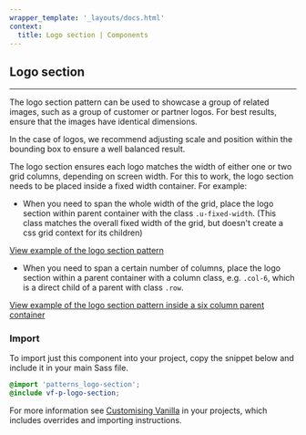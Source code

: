 ```yaml
---
wrapper_template: '_layouts/docs.html'
context:
  title: Logo section | Components
---
```


## Logo section

<hr>

The logo section pattern can be used to showcase a group of related images, such as a group of customer or partner logos.
For best results, ensure that the images have identical dimensions.

In the case of logos, we recommend adjusting scale and position within the bounding box to ensure a well balanced result.

The logo section ensures each logo matches the width of either one or two grid columns, depending on screen width.
For this to work, the logo section needs to be placed inside a fixed width container. For example:

- When you need to span the whole width of the grid, place the logo section within parent container with the class `.u-fixed-width`. (This class matches the overall fixed width of the grid, but doesn't create a css grid context for its children)

<div class="embedded-example"><a href="/docs/examples/patterns/logo-section/logo-section/" class="js-example">
View example of the logo section pattern
</a></div>

- When you need to span a certain number of columns, place the logo section within a parent container with a column class, e.g. `.col-6`, which is a direct child of a parent with class `.row`.

<div class="embedded-example"><a href="/docs/examples/patterns/logo-section/logo-section-in-six-column-parent/" class="js-example">
View example of the logo section pattern inside a six column parent container
</a></div>

### Import

To import just this component into your project, copy the snippet below and include it in your main Sass file.

```scss
@import 'patterns_logo-section';
@include vf-p-logo-section;
```

For more information see [Customising Vanilla](/docs/customising-vanilla/) in your projects, which includes overrides and importing instructions.
